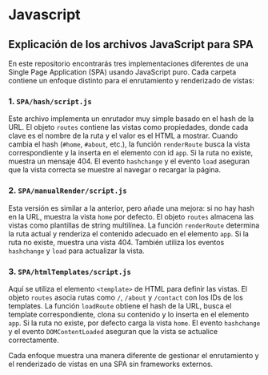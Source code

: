 # Javascript

## Explicación de los archivos JavaScript para SPA

En este repositorio encontrarás tres implementaciones diferentes de una Single Page Application (SPA) usando JavaScript puro. Cada carpeta contiene un enfoque distinto para el enrutamiento y renderizado de vistas:

### 1. `SPA/hash/script.js`
Este archivo implementa un enrutador muy simple basado en el hash de la URL. El objeto `routes` contiene las vistas como propiedades, donde cada clave es el nombre de la ruta y el valor es el HTML a mostrar. Cuando cambia el hash (`#home`, `#about`, etc.), la función `renderRoute` busca la vista correspondiente y la inserta en el elemento con id `app`. Si la ruta no existe, muestra un mensaje 404. El evento `hashchange` y el evento `load` aseguran que la vista correcta se muestre al navegar o recargar la página.

### 2. `SPA/manualRender/script.js`
Esta versión es similar a la anterior, pero añade una mejora: si no hay hash en la URL, muestra la vista `home` por defecto. El objeto `routes` almacena las vistas como plantillas de string multilínea. La función `renderRoute` determina la ruta actual y renderiza el contenido adecuado en el elemento `app`. Si la ruta no existe, muestra una vista 404. También utiliza los eventos `hashchange` y `load` para actualizar la vista.

### 3. `SPA/htmlTemplates/script.js`
Aquí se utiliza el elemento `<template>` de HTML para definir las vistas. El objeto `routes` asocia rutas como `/`, `/about` y `/contact` con los IDs de los templates. La función `loadRoute` obtiene el hash de la URL, busca el template correspondiente, clona su contenido y lo inserta en el elemento `app`. Si la ruta no existe, por defecto carga la vista `home`. El evento `hashchange` y el evento `DOMContentLoaded` aseguran que la vista se actualice correctamente.

Cada enfoque muestra una manera diferente de gestionar el enrutamiento y el renderizado de vistas en una SPA sin frameworks externos.